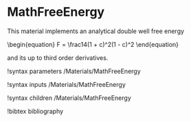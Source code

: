 # MathFreeEnergy

This material implements an analytical double well free energy

\begin{equation}
F = \frac14(1 + c)^2(1 - c)^2
\end{equation}

and its up to third order derivatives.

!syntax parameters /Materials/MathFreeEnergy

!syntax inputs /Materials/MathFreeEnergy

!syntax children /Materials/MathFreeEnergy

!bibtex bibliography
